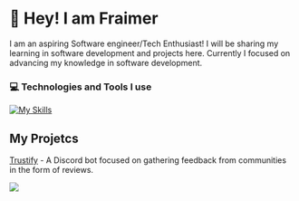 # 💫 Hey! I am Fraimer
I am an aspiring Software engineer/Tech Enthusiast! I will be sharing my learning in software development and projects here. Currently I focused on advancing my knowledge in software development.

### 💻 Technologies and Tools I use
[![My Skills](https://skillicons.dev/icons?i=js,ts,py,html,css,bun,nodejs,react,nextjs,vite,express,git,mongodb,tailwind,discord,discordjs,zig,vscode,windows,github,cloudflare,supabase)](https://skillicons.dev)

## My Projetcs
[Trustify](https://www.trustify.gg/) - A Discord bot focused on gathering feedback from communities in the form of reviews.

![](https://github-readme-streak-stats.herokuapp.com/?user=fraimerr&theme=radical&hide_border=false)


